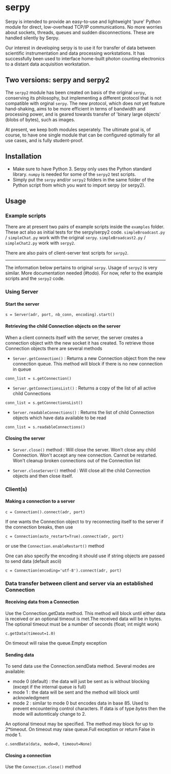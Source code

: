 # serpy
Serpy is intended to provide an easy-to-use and lightweight 'pure' Python module for direct, low-overhead TCP/IP communications. No more worries about sockets, threads, queues and sudden disconnections. These are handled silently by Serpy.

Our interest in developing serpy is to use it for transfer of data between scientific instrumentation and data processing workstations. It has successfully been used to interface home-built photon counting electronics to a distant data acquisition workstation.

## Two versions: serpy and serpy2
The `serpy2` module has been created on basis of the original `serpy`, conserving its philosophy, but implementing a different protocol that is not compatible with orginal `serpy`. The new protocol, which does not yet feature hand-shaking, aims to be more efficient in terms of bandwidth and processing power, and is geared towards transfer of 'binary large objects' (blobs of bytes), such as images.

At present, we keep both modules seperately. The ultimate goal is, of course, to have one single module that can be configured optimally for all use cases, and is fully student-proof.

## Installation
 - Make sure to have Python 3. Serpy only uses the Python standard library. `numpy` is needed for some of the `serpy2` test scripts.
 - Simply put the `serpy` and/or `serpy2` folders in the same folder of the Python script from which you want to import serpy (or serpy2).
 
## Usage

### Example scripts
There are at present two pairs of example scripts inside the `examples` folder. These act also as initial tests for the serpy/serpy2 code. `simpleBroadcast.py` / `simpleChat.py` work with the original `serpy`. `simpleBroadcast2.py` / `simpleChat2.py` work with `serpy2`. 

There are also pairs of client-server test scripts for `serpy2`.

***

The information below pertains to original `serpy`. Usage of `serpy2` is very similar. More documentation needed (#todo). For now, refer to the example scripts and the `serpy2` code.

### Using Server
#### Start the server
```Python3
s = Server(adr, port, nb_conn, encoding).start()
```
#### Retrieving the child Connection objects on the server 
When a client connects itself with the server, the server creates a connection object with the new socket it has created. To retrieve those Connection objects there are several methods
 - `Server.getConnection()` :
 Returns a new Connection object from the new connection queue. This method will block if there is no new connection in queue
 ```Python3
conn_list = s.getConnection()
```
 - `Server.getConnectionsList()` :
 Returns a copy of the list of all active child Connections
 ```Python3
conn_list = s.getConnectionsList()
```
 - `Server.readableConnections()` : 
 Returns the list of child Connection objects which have data available to be read
  ```Python3
conn_list = s.readableConnections()
```

#### Closing the server
 - `Server.close()` method : Will close the server. Won't close any child Connection. Won't accept any new connection. Cannot be restarted. Won't cleanup broken connections out of the Connection list

 - `Server.closeServer()` method : Will close all the child Connection objects and then close itself.

### Client(s)

#### Making a connection to a server

```Python3
c = Connection().connect(adr, port)
```
If one wants the Connection object to try reconnecting itself to the server if the connection breaks, then use
```Python3
c = Connection(auto_restart=True).connect(adr, port)
```
or use the `Connection.enableRestart()` method

One can also specify the encoding it should use if string objects are passed to send data (default ascii)
```Python3
c = Connection(encoding='utf-8').connect(adr, port)
```

### Data transfer between client and server via an established Connection

#### Receiving data from a Connection
Use the Connection.getData method. This method will block until either data is received or an optional timeout is met.The received data will be in bytes.
The optional timeout must be a number of seconds (float; int might work)
```Python3
c.getData(timeout=1.0)
```
On timeout will raise the queue.Empty exception

#### Sending data
To send data use the Connection.sendData method. Several modes are available:
 - mode 0 (default) : the data will just be sent as is without blocking (except if the internal queue is full)
 - mode 1 : the data will be sent and the method will block until acknowledgment
 - mode 2 : similar to mode 0 but encodes data in base 85. Used to prevent encountering control characters. If data is of type *bytes* then the mode will automticaly change to 2.
 
An optional timeout may be specified. The method may block for up to 2\*timeout. On timeout may raise queue.Full exception or return False in mode 1.
```Python3
c.sendData(data, mode=0, timeout=None)
```

#### Closing a connection
Use the `Connection.close()` method


